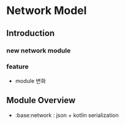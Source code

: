 # Network Model

## Introduction

### new network module

### feature

- module 변화

## Module Overview
- :base:network : json + kotlin serialization

